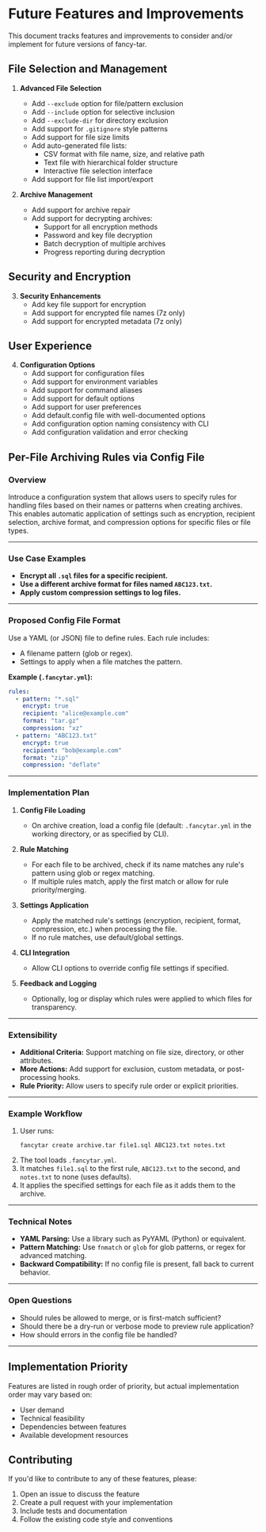 # Future Features and Improvements

This document tracks features and improvements to consider and/or implement for future versions of fancy-tar.

## File Selection and Management

1. **Advanced File Selection**
   - Add `--exclude` option for file/pattern exclusion
   - Add `--include` option for selective inclusion
   - Add `--exclude-dir` for directory exclusion
   - Add support for `.gitignore` style patterns
   - Add support for file size limits
   - Add auto-generated file lists:
     - CSV format with file name, size, and relative path
     - Text file with hierarchical folder structure
     - Interactive file selection interface
   - Add support for file list import/export

2. **Archive Management**
   - Add support for archive repair
   - Add support for decrypting archives:
     - Support for all encryption methods
     - Password and key file decryption
     - Batch decryption of multiple archives
     - Progress reporting during decryption

## Security and Encryption

3. **Security Enhancements**
    - Add key file support for encryption
    - Add support for encrypted file names (7z only)
    - Add support for encrypted metadata (7z only)

## User Experience

4. **Configuration Options**
    - Add support for configuration files
    - Add support for environment variables
    - Add support for command aliases
    - Add support for default options
    - Add support for user preferences
    - Add default.config file with well-documented options
    - Add configuration option naming consistency with CLI
    - Add configuration validation and error checking


## Per-File Archiving Rules via Config File

### Overview

Introduce a configuration system that allows users to specify rules for handling files based on their names or patterns when creating archives. This enables automatic application of settings such as encryption, recipient selection, archive format, and compression options for specific files or file types.

---

### Use Case Examples

- **Encrypt all `.sql` files for a specific recipient.**
- **Use a different archive format for files named `ABC123.txt`.**
- **Apply custom compression settings to log files.**

---

### Proposed Config File Format

Use a YAML (or JSON) file to define rules. Each rule includes:
- A filename pattern (glob or regex).
- Settings to apply when a file matches the pattern.

**Example (`.fancytar.yml`):**
```yaml
rules:
  - pattern: "*.sql"
    encrypt: true
    recipient: "alice@example.com"
    format: "tar.gz"
    compression: "xz"
  - pattern: "ABC123.txt"
    encrypt: true
    recipient: "bob@example.com"
    format: "zip"
    compression: "deflate"
```

---

### Implementation Plan

1. **Config File Loading**
   - On archive creation, load a config file (default: `.fancytar.yml` in the working directory, or as specified by CLI).

2. **Rule Matching**
   - For each file to be archived, check if its name matches any rule's pattern using glob or regex matching.
   - If multiple rules match, apply the first match or allow for rule priority/merging.

3. **Settings Application**
   - Apply the matched rule's settings (encryption, recipient, format, compression, etc.) when processing the file.
   - If no rule matches, use default/global settings.

4. **CLI Integration**
   - Allow CLI options to override config file settings if specified.

5. **Feedback and Logging**
   - Optionally, log or display which rules were applied to which files for transparency.

---

### Extensibility

- **Additional Criteria:** Support matching on file size, directory, or other attributes.
- **More Actions:** Add support for exclusion, custom metadata, or post-processing hooks.
- **Rule Priority:** Allow users to specify rule order or explicit priorities.

---

### Example Workflow

1. User runs:
   ```
   fancytar create archive.tar file1.sql ABC123.txt notes.txt
   ```
2. The tool loads `.fancytar.yml`.
3. It matches `file1.sql` to the first rule, `ABC123.txt` to the second, and `notes.txt` to none (uses defaults).
4. It applies the specified settings for each file as it adds them to the archive.

---

### Technical Notes

- **YAML Parsing:** Use a library such as PyYAML (Python) or equivalent.
- **Pattern Matching:** Use `fnmatch` or `glob` for glob patterns, or regex for advanced matching.
- **Backward Compatibility:** If no config file is present, fall back to current behavior.

---

### Open Questions

- Should rules be allowed to merge, or is first-match sufficient?
- Should there be a dry-run or verbose mode to preview rule application?
- How should errors in the config file be handled?

---

## Implementation Priority

Features are listed in rough order of priority, but actual implementation order may vary based on:
- User demand
- Technical feasibility
- Dependencies between features
- Available development resources

## Contributing

If you'd like to contribute to any of these features, please:
1. Open an issue to discuss the feature
2. Create a pull request with your implementation
3. Include tests and documentation
4. Follow the existing code style and conventions
